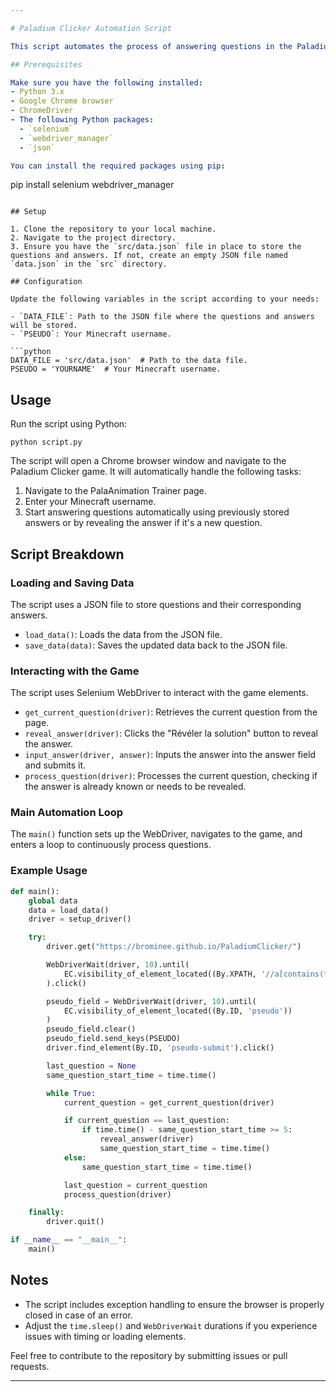 ```yaml
---

# Paladium Clicker Automation Script

This script automates the process of answering questions in the Paladium Clicker: [https://brominee.github.io/PaladiumClicker/] game using Selenium WebDriver. It stores previously answered questions and their corresponding answers in a JSON file, enabling automated and efficient gameplay.

## Prerequisites

Make sure you have the following installed:
- Python 3.x
- Google Chrome browser
- ChromeDriver
- The following Python packages:
  - `selenium`
  - `webdriver_manager`
  - `json`

You can install the required packages using pip:

```
pip install selenium webdriver_manager
```

## Setup

1. Clone the repository to your local machine.
2. Navigate to the project directory.
3. Ensure you have the `src/data.json` file in place to store the questions and answers. If not, create an empty JSON file named `data.json` in the `src` directory.

## Configuration

Update the following variables in the script according to your needs:

- `DATA_FILE`: Path to the JSON file where the questions and answers will be stored.
- `PSEUDO`: Your Minecraft username.

```python
DATA_FILE = 'src/data.json'  # Path to the data file.
PSEUDO = 'YOURNAME'  # Your Minecraft username.
```

## Usage

Run the script using Python:

```
python script.py
```

The script will open a Chrome browser window and navigate to the Paladium Clicker game. It will automatically handle the following tasks:

1. Navigate to the PalaAnimation Trainer page.
2. Enter your Minecraft username.
3. Start answering questions automatically using previously stored answers or by revealing the answer if it's a new question.

## Script Breakdown

### Loading and Saving Data

The script uses a JSON file to store questions and their corresponding answers.

- `load_data()`: Loads the data from the JSON file.
- `save_data(data)`: Saves the updated data back to the JSON file.

### Interacting with the Game

The script uses Selenium WebDriver to interact with the game elements.

- `get_current_question(driver)`: Retrieves the current question from the page.
- `reveal_answer(driver)`: Clicks the "Révéler la solution" button to reveal the answer.
- `input_answer(driver, answer)`: Inputs the answer into the answer field and submits it.
- `process_question(driver)`: Processes the current question, checking if the answer is already known or needs to be revealed.

### Main Automation Loop

The `main()` function sets up the WebDriver, navigates to the game, and enters a loop to continuously process questions.

### Example Usage

```python
def main():
    global data
    data = load_data()
    driver = setup_driver()

    try:
        driver.get("https://brominee.github.io/PaladiumClicker/")

        WebDriverWait(driver, 10).until(
            EC.visibility_of_element_located((By.XPATH, '//a[contains(text(), "PalaAnimation Trainer")]'))
        ).click()

        pseudo_field = WebDriverWait(driver, 10).until(
            EC.visibility_of_element_located((By.ID, 'pseudo'))
        )
        pseudo_field.clear()
        pseudo_field.send_keys(PSEUDO)
        driver.find_element(By.ID, 'pseudo-submit').click()

        last_question = None
        same_question_start_time = time.time()

        while True:
            current_question = get_current_question(driver)

            if current_question == last_question:
                if time.time() - same_question_start_time >= 5:
                    reveal_answer(driver)
                    same_question_start_time = time.time()
            else:
                same_question_start_time = time.time()

            last_question = current_question
            process_question(driver)

    finally:
        driver.quit()

if __name__ == "__main__":
    main()
```

## Notes

- The script includes exception handling to ensure the browser is properly closed in case of an error.
- Adjust the `time.sleep()` and `WebDriverWait` durations if you experience issues with timing or loading elements.

Feel free to contribute to the repository by submitting issues or pull requests.

---
```

